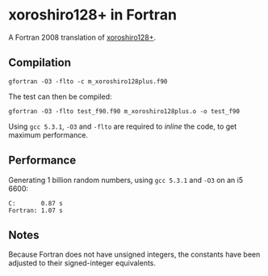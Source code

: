 # xoroshiro128+ in Fortran

A Fortran 2008 translation of [xoroshiro128+](http://xoroshiro.di.unimi.it/).

## Compilation

    gfortran -O3 -flto -c m_xoroshiro128plus.f90

The test can then be compiled:

    gfortran -O3 -flto test_f90.f90 m_xoroshiro128plus.o -o test_f90

Using `gcc 5.3.1`, `-O3` and `-flto` are required to *inline* the code, to get
maximum performance.

## Performance

Generating 1 billion random numbers, using `gcc 5.3.1` and `-O3` on an i5 6600:

    C:       0.87 s
    Fortran: 1.07 s

## Notes

Because Fortran does not have unsigned integers, the constants have been
adjusted to their signed-integer equivalents.
